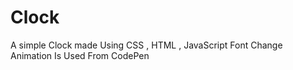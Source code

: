 # Clock
A simple Clock made Using CSS , HTML , JavaScript
Font Change Animation Is Used From CodePen
